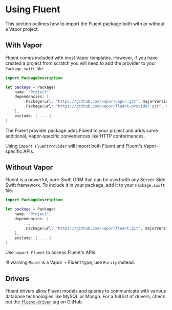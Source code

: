 # Using Fluent

This section outlines how to import the Fluent package both with or without a Vapor project.

## With Vapor

Fluent comes included with most Vapor templates. However, if you have created a project from scratch you will need to add the provider to your `Package.swift` file.

```swift
import PackageDescription

let package = Package(
    name: "Project",
    dependencies: [
        .Package(url: "https://github.com/vapor/vapor.git", majorVersion: 2),
        .Package(url: "https://github.com/vapor/fluent-provider.git", majorVersion: 1)
    ],
    exclude: [ ... ]
)
```

The Fluent provider package adds Fluent to your project and adds some additional, Vapor-specific conveniences like HTTP conformances. 

Using `import FluentProvider` will import both Fluent and Fluent's Vapor-specific APIs. 

## Without Vapor

Fluent is a powerful, pure-Swift ORM that can be used with any Server-Side Swift framework. To include it in your package, add it to your `Package.swift` file.

```swift
import PackageDescription

let package = Package(
    name: "Project",
    dependencies: [
        ...
        .Package(url: "https://github.com/vapor/fluent.git", majorVersion: 2)
    ],
    exclude: [ ... ]
)
```

Use `import Fluent` to access Fluent's APIs.

!!! warning
    `Model` is a Vapor + Fluent type, use `Entity` instead.

## Drivers

Fluent drivers allow Fluent models and queries to communicate with various database technologies like MySQL or Mongo. For a full list of drivers, check out the [`fluent-driver`](https://github.com/search?utf8=✓&q=topic%3Afluent-driver&type=Repositories) tag on GitHub.
